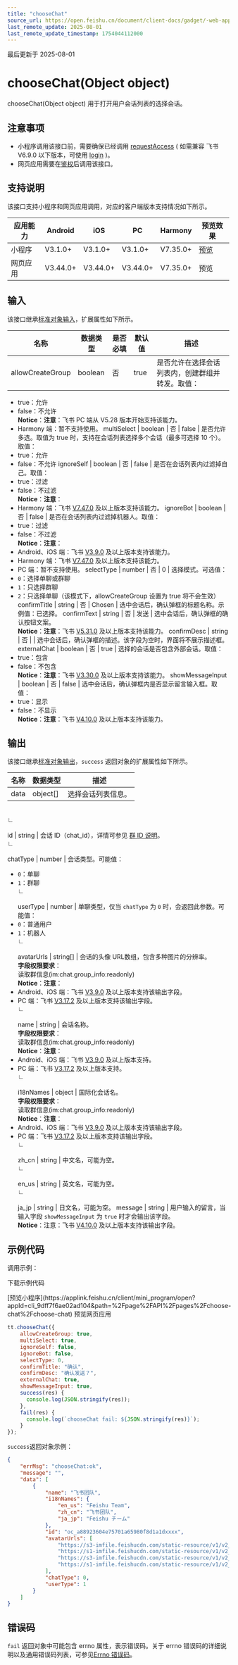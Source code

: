 ```yaml
---
title: "chooseChat"
source_url: https://open.feishu.cn/document/client-docs/gadget/-web-app-api/open-ability/chat/choosechat
last_remote_update: 2025-08-01
last_remote_update_timestamp: 1754044112000
---
```

最后更新于 2025-08-01

# chooseChat(Object object)

chooseChat(Object object) 用于打开用户会话列表的选择会话。

## 注意事项

- 小程序调用该接口前，需要确保已经调用 [requestAccess](https://open.feishu.cn/document/uYjL24iN/uUzMuUzMuUzM/requestaccess) ( 如需兼容 飞书V6.9.0 以下版本，可使用 [login](https://open.feishu.cn/document/uYjL24iN/uYzMuYzMuYzM) )。
- 网页应用需要在[鉴权](https://open.feishu.cn/document/uYjL24iN/uEzM4YjLxMDO24SMzgjN)后调用该接口。

## 支持说明

该接口支持小程序和网页应用调用，对应的客户端版本支持情况如下所示。

应用能力 | Android | iOS | PC | Harmony | 预览效果
--- | --- | --- | --- | --- | ---
小程序 | V3.1.0+ | V3.1.0+ | V3.1.0+ | V7.35.0+ | [预览](https://applink.feishu.cn/client/mini_program/open?appId=cli_9dff7f6ae02ad104&path=%2Fpage%2FAPI%2Fpages%2Fchoose-chat%2Fchoose-chat)
网页应用 | V3.44.0+ | V3.44.0+ | V3.44.0+ | V7.35.0+ | 预览

## 输入

该接口继承[标准对象输入](https://open.feishu.cn/document/uYjL24iN/ukzNy4SO3IjL5cjM)，扩展属性如下所示。

名称 | 数据类型 | 是否必填 | 默认值 | 描述
--- | --- | --- | --- | ---
allowCreateGroup | boolean | 否 | true | 是否允许在选择会话列表内，创建群组并转发。取值：  
- true：允许  
- false：不允许  
**Notice**：**注意**：飞书 PC 端从 V5.28 版本开始支持该能力。  
- Harmony 端：暂不支持使用。
multiSelect | boolean | 否 | false | 是否允许多选。取值为 true 时，支持在会话列表选择多个会话（最多可选择 10 个）。取值：  
- true：允许  
- false：不允许
ignoreSelf | boolean | 否 | false | 是否在会话列表内过滤掉自己。取值：  
- true：过滤  
- false：不过滤       
**Notice**：**注意**：  
- Harmony 端：飞书 [V7.47.0](https://open.feishu.cn/document/uYjL24iN/uAjMuAjMuAjM/version-compatibility) 及以上版本支持该能力。
ignoreBot | boolean | 否 | false | 是否在会话列表内过滤掉机器人。取值：  
- true：过滤  
- false：不过滤  
**Notice**：**注意**：  
- Android、iOS 端：飞书 [V3.9.0](https://open.feishu.cn/document/uYjL24iN/uAjMuAjMuAjM/version-compatibility) 及以上版本支持该能力。  
- Harmony 端：飞书 [V7.47.0](https://open.feishu.cn/document/uYjL24iN/uAjMuAjMuAjM/version-compatibility) 及以上版本支持该能力。  
- PC 端：暂不支持使用。
selectType | number | 否 | 0 | 选择模式。可选值：  
- `0`：选择单聊或群聊  
- `1`：只选择群聊  
- `2`：只选择单聊（该模式下，allowCreateGroup 设置为 true 将不会生效）
confirmTitle | string | 否 | Chosen | 选中会话后，确认弹框的标题名称。示例值：已选择。
confirmText | string | 否 | 发送 | 选中会话后，确认弹框的确认按钮文案。  
**Notice**：**注意**：飞书 [V5.31.0](https://open.feishu.cn/document/uYjL24iN/uAjMuAjMuAjM/version-compatibility) 及以上版本支持该能力。
confirmDesc | string | 否 |  | 选中会话后，确认弹框的描述。该字段为空时，界面将不展示描述框。
externalChat | boolean | 否 | true | 选择的会话是否包含外部会话。取值：  
- true：包含  
- false：不包含  
**Notice**：**注意**：飞书 [V3.30.0](https://open.feishu.cn/document/uYjL24iN/uAjMuAjMuAjM/version-compatibility) 及以上版本支持该能力。
showMessageInput | boolean | 否 | false | 选中会话后，确认弹框内是否显示留言输入框。取值：  
- true：显示  
- false：不显示  
**Notice**：**注意**：飞书 [V4.10.0](https://open.feishu.cn/document/uYjL24iN/uAjMuAjMuAjM/version-compatibility) 及以上版本支持该能力。

## 输出

该接口继承[标准对象输出](https://open.feishu.cn/document/uYjL24iN/ukzNy4SO3IjL5cjM#8c92acb8)，`success` 返回对象的扩展属性如下所示。

名称 | 数据类型 | 描述
--- | --- | ---
data | object[] | 选择会话列表信息。
&emsp;  
                    ∟  
                &nbsp;  
                    id | string | 会话 ID（chat_id），详情可参见 [群 ID 说明](https://open.feishu.cn/document/uAjLw4CM/ukTMukTMukTM/reference/im-v1/chat-id-description)。
&emsp;  
                    ∟  
                &nbsp;  
                    chatType | number | 会话类型。可能值：  
- `0`：单聊  
- `1`：群聊
&emsp;  
                    ∟  
                &nbsp;  
                    userType | number | 单聊类型，仅当 `chatType` 为 `0` 时，会返回此参数。可能值：  
- `0`：普通用户  
- `1`：机器人
&emsp;  
                    ∟  
                &nbsp;  
                    avatarUrls | string[] | 会话的头像 URL数组，包含多种图片的分辨率。  
**字段权限要求**：  
读取群信息(im:chat.group_info:readonly)  
**Notice**：**注意**：  
- Android、iOS 端：飞书 [V3.9.0](https://open.feishu.cn/document/uYjL24iN/uAjMuAjMuAjM/version-compatibility) 及以上版本支持该输出字段。  
- PC 端：飞书 [V3.17.2](https://open.feishu.cn/document/uYjL24iN/uAjMuAjMuAjM/version-compatibility) 及以上版本支持该输出字段。
&emsp;  
                    ∟  
                &nbsp;  
                    name | string | 会话名称。  
**字段权限要求**：  
读取群信息(im:chat.group_info:readonly)  
**Notice**：**注意**：  
- Android、iOS 端：飞书 [V3.9.0](https://open.feishu.cn/document/uYjL24iN/uAjMuAjMuAjM/version-compatibility) 及以上版本支持。  
- PC 端：飞书 [V3.17.2](https://open.feishu.cn/document/uYjL24iN/uAjMuAjMuAjM/version-compatibility) 及以上版本支持。
&emsp;  
                    ∟  
                &nbsp;  
                    i18nNames | object | 国际化会话名。  
**字段权限要求**：  
读取群信息(im:chat.group_info:readonly)  
**Notice**：**注意**：  
- Android、iOS 端：飞书 [V3.9.0](https://open.feishu.cn/document/uYjL24iN/uAjMuAjMuAjM/version-compatibility) 及以上版本支持该输出字段。  
- PC 端：飞书 [V3.17.2](https://open.feishu.cn/document/uYjL24iN/uAjMuAjMuAjM/version-compatibility) 及以上版本支持该输出字段。
&emsp;&emsp;  
                    ∟  
                &nbsp;  
                    zh_cn | string | 中文名，可能为空。
&emsp;&emsp;  
                    ∟  
                &nbsp;  
                    en_us | string | 英文名，可能为空。
&emsp;&emsp;  
                    ∟  
                &nbsp;  
                    ja_jp | string | 日文名，可能为空。
message | string | 用户输入的留言，当输入字段 `showMessageInput` 为 `true` 时才会输出该字段。  
**Notice**：注意：飞书 [V4.10.0](https://open.feishu.cn/document/uYjL24iN/uAjMuAjMuAjM/version-compatibility) 及以上版本支持该输出字段。

## 示例代码

调用示例：

<md-download-code href="https://open.feishu.cn/document/uYjL24iN/uYDM04iNwQjL2ADN" mobileDisplay="none">下载示例代码</md-download-code>

<div style="display: flex">
          [预览小程序](https://applink.feishu.cn/client/mini_program/open?appId=cli_9dff7f6ae02ad104&path=%2Fpage%2FAPI%2Fpages%2Fchoose-chat%2Fchoose-chat)
          预览网页应用

</div> 

```js
tt.chooseChat({
    allowCreateGroup: true,
    multiSelect: true,
    ignoreSelf: false,
    ignoreBot: false,
    selectType: 0,
    confirmTitle: "确认",
    confirmDesc: "确认发送？",
    externalChat: true,
    showMessageInput: true,
    success(res) {
      console.log(JSON.stringify(res));
    },
    fail(res) {
      console.log(`chooseChat fail: ${JSON.stringify(res)}`);
    }
});
```

`success`返回对象示例：
```json
{
    "errMsg": "chooseChat:ok",
    "message": "",
    "data": [
        {
            "name": "飞书团队",
            "i18nNames": {
                "en_us": "Feishu Team",
                "zh_cn": "飞书团队",
                "ja_jp": "Feishu チーム"
            },
            "id": "oc_a88923604e75701a65980f8d1a1dxxxx",
            "avatarUrls": [
                "https://s3-imfile.feishucdn.com/static-resource/v1/v2_d6e145c6-f7bb-492b-9743-5a0d1d6843eg~?image_size=72x72&cut_type=&quality=&format=png&sticker_format=.webp",
                "https://s1-imfile.feishucdn.com/static-resource/v1/v2_d6e145c6-f7bb-492b-9743-5a0d1d6843eg~?image_size=240x240&cut_type=&quality=&format=png&sticker_format=.webp",
                "https://s3-imfile.feishucdn.com/static-resource/v1/v2_d6e145c6-f7bb-492b-9743-5a0d1d6843eg~?image_size=noop&cut_type=&quality=&format=png&sticker_format=.webp",
                "https://s1-imfile.feishucdn.com/static-resource/v1/v2_d6e145c6-f7bb-492b-9743-5a0d1d6843eg~?image_size=640x640&cut_type=&quality=&format=png&sticker_format=.webp"
            ],
            "chatType": 0,
            "userType": 1
        }
    ]
}
```

## 错误码

`fail` 返回对象中可能包含 errno 属性，表示错误码。关于 errno 错误码的详细说明以及通用错误码列表，可参见[Errno 错误码](https://open.feishu.cn/document/uYjL24iN/uAjMuAjMuAjM/errno)。
